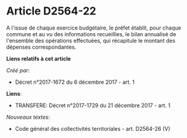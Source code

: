 # Article D2564-22

A l'issue de chaque exercice budgétaire, le préfet établit, pour chaque commune et au vu des informations recueillies, le
bilan annualisé de l'ensemble des opérations effectuées, qui récapitule le montant des dépenses correspondantes.

**Liens relatifs à cet article**

_Créé par_:

  - Décret n°2017-1672 du 6 décembre 2017 - art. 1

**Liens**:

  - TRANSFERE: Décret n°2017-1729 du 21 décembre 2017 - art. 1

_Nouveaux textes_:

  - Code général des collectivités territoriales - art. D2564-26 (V)

